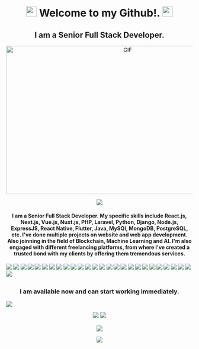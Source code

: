 <h1 align="center">
  <img src="https://media.giphy.com/media/hvRJCLFzcasrR4ia7z/giphy.gif" width="28">
  Welcome to my Github!.
  <img src="https://media.giphy.com/media/hvRJCLFzcasrR4ia7z/giphy.gif" width="28">
</h1>
<h2 align="center">I am a Senior Full Stack Developer.</h2>

<p align="center">
  <img alt="GIF" src="https://github.com/abhisheknaiidu/abhisheknaiidu/blob/master/code.gif?raw=true" width="640" height="400" />
</p>
<p align="center">
  <a href="https://github.com/H-Builder"><img src="https://readme-typing-svg.herokuapp.com/?lines=Web%20and%20mobile%20developer;7%2B%20years%20of%20experience;Always%20learning%20new%20tech&font=Pacifico&center=true&width=650&height=120&color=58a6ff&vCenter=true&size=45%22"></a>
</p>

<h4 align="center">I am a Senior Full Stack Developer. My specific skills include React.js, Next.js, Vue.js, Nuxt.js, PHP, Laravel, Python, Django, Node.js, ExpressJS, React Native, Flutter, Java, MySQl, MongoDB, PostgreSQL, etc. I've done multiple projects on website and web app development. Also joinning in the field of Blockchain, Machine Learning and AI. I'm also engaged with different freelancing platforms, from where I've created a trusted bond with my clients by offering them tremendous services.</h4>

#### ![](https://img.shields.io/badge/Django-blue) ![](https://img.shields.io/badge/Python-blue) ![](https://img.shields.io/badge/Vue-red) ![](https://img.shields.io/badge/Nuxt-green) ![](https://img.shields.io/badge/React-blue) ![](https://img.shields.io/badge/Next-green) ![](https://img.shields.io/badge/Node-red) ![](https://img.shields.io/badge/Express-red) ![](https://img.shields.io/badge/PHP-green) ![](https://img.shields.io/badge/Laravel-blue) ![](https://img.shields.io/badge/Flutter-red) ![](https://img.shields.io/badge/Java-red) ![](https://img.shields.io/badge/ReactNative-red) ![](https://img.shields.io/badge/MySQL-blue) ![](https://img.shields.io/badge/MongoDB-blue) ![](https://img.shields.io/badge/PostgreSQL-blue) ![](https://img.shields.io/badge/Tailwind-blue) ![](https://img.shields.io/badge/AWS-blue) ![](https://img.shields.io/badge/Web3.js-green) ![](https://img.shields.io/badge/Ethers.js-green) ![](https://img.shields.io/badge/Blockchain-red) ![](https://img.shields.io/badge/Ethereum-green) ![](https://img.shields.io/badge/Solidity-blue) ![](https://img.shields.io/badge/Web3-red) ![](https://img.shields.io/badge/SmartContract-green) ![](https://img.shields.io/badge/GoDaddy-blue) ![](https://img.shields.io/badge/Git-red)

##

<h3 align="center">I am available now and can start working immediately.</h3>

<img src="https://activity-graph.herokuapp.com/graph?username=WebDevYCH&bg_color=000000&color=00ffff&line=00ffff&point=ffffff&area=true&hide_border=true"/>
<br/>


<p align = "center">
  <img src = "https://github-readme-stats.vercel.app/api?username=WebDevYCH&hide_border=true&show_icons=true&include_all_commits=true&count_private=true&theme=tokyonight&line_height=27">
  <img src = "https://github-readme-stats.vercel.app/api/top-langs/?username=WebDevYCH&hide=PHP,html,c&theme=tokyonight&hide_border=true&line_height=27">
  <br><br>
    <img src = "https://github-readme-streak-stats.herokuapp.com?user=WebDevYCH&theme=tokyonight&hide_border=true&include_all_commits=true&line_height=27">
</p>

<p align="center" style="margin-bottom: 10px;">
    <img src="https://github-profile-trophy.vercel.app?username=WebDevYCH&column=7&theme=onedark&hide_border=true&include_all_commits=true&line_height=27"/>
</p>

